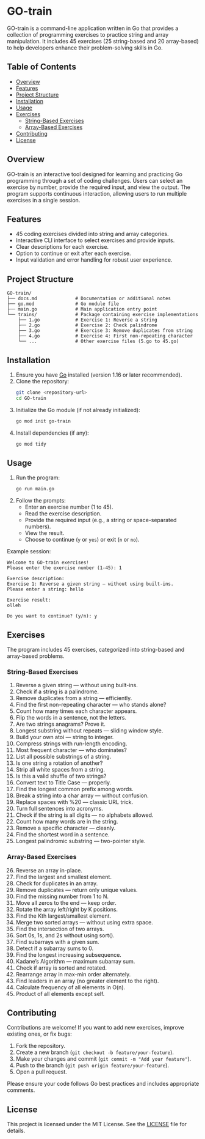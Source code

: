 # GO-train

GO-train is a command-line application written in Go that provides a collection of programming exercises to practice string and array manipulation. It includes 45 exercises (25 string-based and 20 array-based) to help developers enhance their problem-solving skills in Go.

## Table of Contents
- [Overview](#overview)
- [Features](#features)
- [Project Structure](#project-structure)
- [Installation](#installation)
- [Usage](#usage)
- [Exercises](#exercises)
  - [String-Based Exercises](#string-based-exercises)
  - [Array-Based Exercises](#array-based-exercises)
- [Contributing](#contributing)
- [License](#license)

## Overview
GO-train is an interactive tool designed for learning and practicing Go programming through a set of coding challenges. Users can select an exercise by number, provide the required input, and view the output. The program supports continuous interaction, allowing users to run multiple exercises in a single session.

## Features
- 45 coding exercises divided into string and array categories.
- Interactive CLI interface to select exercises and provide inputs.
- Clear descriptions for each exercise.
- Option to continue or exit after each exercise.
- Input validation and error handling for robust user experience.

## Project Structure
```
GO-train/
├── docs.md              # Documentation or additional notes
├── go.mod               # Go module file
├── main.go              # Main application entry point
└── trains/              # Package containing exercise implementations
    ├── 1.go             # Exercise 1: Reverse a string
    ├── 2.go             # Exercise 2: Check palindrome
    ├── 3.go             # Exercise 3: Remove duplicates from string
    ├── 4.go             # Exercise 4: First non-repeating character
    └── ...              # Other exercise files (5.go to 45.go)
```

## Installation
1. Ensure you have [Go](https://golang.org/doc/install) installed (version 1.16 or later recommended).
2. Clone the repository:
   ```bash
   git clone <repository-url>
   cd GO-train
   ```
3. Initialize the Go module (if not already initialized):
   ```bash
   go mod init go-train
   ```
4. Install dependencies (if any):
   ```bash
   go mod tidy
   ```

## Usage
1. Run the program:
   ```bash
   go run main.go
   ```
2. Follow the prompts:
   - Enter an exercise number (1 to 45).
   - Read the exercise description.
   - Provide the required input (e.g., a string or space-separated numbers).
   - View the result.
   - Choose to continue (`y` or `yes`) or exit (`n` or `no`).

Example session:
```
Welcome to GO-train exercises!
Please enter the exercise number (1-45): 1

Exercise description:
Exercise 1: Reverse a given string — without using built-ins.
Please enter a string: hello

Exercise result:
olleh

Do you want to continue? (y/n): y
```

## Exercises
The program includes 45 exercises, categorized into string-based and array-based problems.

### String-Based Exercises
1. Reverse a given string — without using built-ins.
2. Check if a string is a palindrome.
3. Remove duplicates from a string — efficiently.
4. Find the first non-repeating character — who stands alone?
5. Count how many times each character appears.
6. Flip the words in a sentence, not the letters.
7. Are two strings anagrams? Prove it.
8. Longest substring without repeats — sliding window style.
9. Build your own atoi — string to integer.
10. Compress strings with run-length encoding.
11. Most frequent character — who dominates?
12. List all possible substrings of a string.
13. Is one string a rotation of another?
14. Strip all white spaces from a string.
15. Is this a valid shuffle of two strings?
16. Convert text to Title Case — properly.
17. Find the longest common prefix among words.
18. Break a string into a char array — without confusion.
19. Replace spaces with %20 — classic URL trick.
20. Turn full sentences into acronyms.
21. Check if the string is all digits — no alphabets allowed.
22. Count how many words are in the string.
23. Remove a specific character — cleanly.
24. Find the shortest word in a sentence.
25. Longest palindromic substring — two-pointer style.

### Array-Based Exercises
26. Reverse an array in-place.
27. Find the largest and smallest element.
28. Check for duplicates in an array.
29. Remove duplicates — return only unique values.
30. Find the missing number from 1 to N.
31. Move all zeros to the end — keep order.
32. Rotate the array left/right by K positions.
33. Find the Kth largest/smallest element.
34. Merge two sorted arrays — without using extra space.
35. Find the intersection of two arrays.
36. Sort 0s, 1s, and 2s without using sort().
37. Find subarrays with a given sum.
38. Detect if a subarray sums to 0.
39. Find the longest increasing subsequence.
40. Kadane’s Algorithm — maximum subarray sum.
41. Check if array is sorted and rotated.
42. Rearrange array in max-min order alternately.
43. Find leaders in an array (no greater element to the right).
44. Calculate frequency of all elements in O(n).
45. Product of all elements except self.

## Contributing
Contributions are welcome! If you want to add new exercises, improve existing ones, or fix bugs:
1. Fork the repository.
2. Create a new branch (`git checkout -b feature/your-feature`).
3. Make your changes and commit (`git commit -m "Add your feature"`).
4. Push to the branch (`git push origin feature/your-feature`).
5. Open a pull request.

Please ensure your code follows Go best practices and includes appropriate comments.

## License
This project is licensed under the MIT License. See the [LICENSE](LICENSE) file for details.